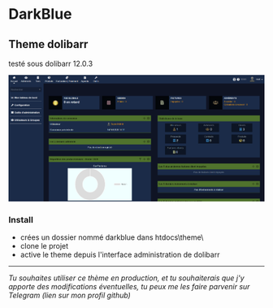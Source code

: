 # DarkBlue

## Theme dolibarr
testé sous dolibarr 12.0.3


![Capture écran du teme](https://github.com/ericc70/DarkBlue/blob/master/thumb.png)


### Install
 - crées un dossier nommé darkblue dans htdocs\theme\ 
 - clone le projet
 - active le theme depuis l'interface administration de dolibarr


---

*Tu souhaites utiliser ce thème en production, et tu souhaiterais que j'y apporte des modifications éventuelles, tu peux me les faire parvenir sur Telegram (lien sur mon profil github)*
